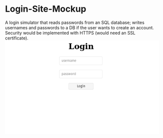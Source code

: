 # Login-Site-Mockup
A login simulator that reads passwords from an SQL database; writes usernames and passwords to a DB if the user wants to create an account. Security would be implemented with HTTPS (would need an SSL certificate).
![homepage](screenshot.png)
